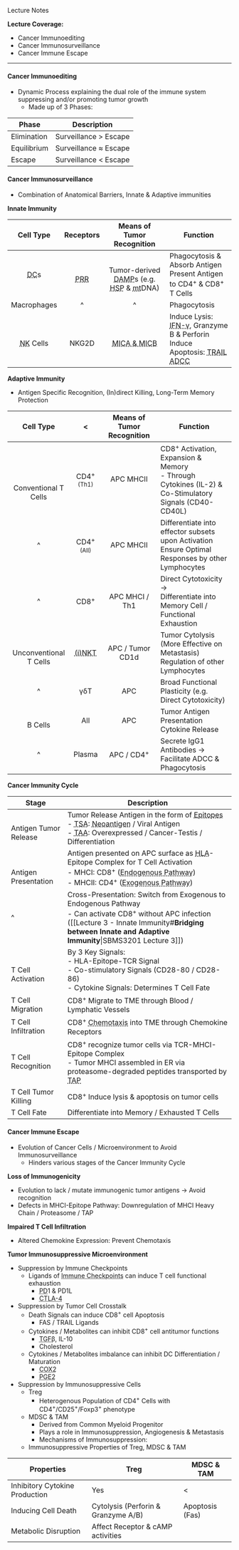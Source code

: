Lecture Notes

**Lecture Coverage:**
- Cancer Immunoediting
- Cancer Immunosurveillance
- Cancer Immune Escape

---
#### **Cancer Immunoediting**
- Dynamic Process explaining the dual role of the immune system suppressing and/or promoting tumor growth
	- Made up of 3 Phases:

| Phase       | Description           |
| ----------- | --------------------- |
| Elimination | Surveillance > Escape |
| Equilibrium | Surveillance ≈ Escape |
| Escape      | Surveillance < Escape |


#### **Cancer Immunosurveillance**
- Combination of Anatomical Barriers, Innate & Adaptive immunities

**Innate Immunity**

|                    Cell Type                     |                         Receptors                          |                                                                            Means of Tumor Recognition                                                                            | Function                                                                                                                                                                                                                                                   |
| :----------------------------------------------: | :--------------------------------------------------------: | :------------------------------------------------------------------------------------------------------------------------------------------------------------------------------: | ---------------------------------------------------------------------------------------------------------------------------------------------------------------------------------------------------------------------------------------------------------- |
|     <abbr Title="Dendritic Cell">DC</abbr>s      | <br><abbr Title="Pattern Recognition Receptors">PRR</abbr> | <br>Tumor-derived <abbr Title="Damage-Associated Molecular Patterns">DAMP</abbr>s (e.g. <abbr Title="Heat Shock Proteins">HSP</abbr> & <abbr Title="Mitochondrial">mt</abbr>DNA) | Phagocytosis & Absorb Antigen<br>Present Antigen to CD4<sup>+</sup> & CD8<sup>+</sup> T Cells                                                                                                                                                              |
|                   Macrophages                    |                             ^                              |                                                                                        ^                                                                                         | Phagocytosis                                                                                                                                                                                                                                               |
| <br><abbr Title="Natural Killer">NK</abbr> Cells |                         <br>NKG2D                          |                                                  <br><abbr Title="MHC I Polypeptide-Related Sequence A & B">MICA & MICB</abbr>                                                   | Induce Lysis: <abbr Title="Interferon">IFN-γ</abbr>, Granzyme B & Perforin<br>Induce Apoptosis: <abbr Title="TNF (Tumor Necrosis Factor) Related Apoptosis-Inducing Ligand">TRAIL</abbr><br><abbr Title="Antibody Dependent Cell Cytotoxicity">ADCC</abbr> |

**Adaptive Immunity**
- Antigen Specific Recognition, (In)direct Killing, Long-Term Memory Protection

|            Cell Type             |                              <                               | Means of Tumor Recognition | Function                                                                                                           |
| :------------------------------: | :----------------------------------------------------------: | :------------------------: | ------------------------------------------------------------------------------------------------------------------ |
| <br><br><br>Conventional T Cells |         CD4<sup>+</sup><br><font size=2>(Th1)</font>         |         APC MHCII          | CD8<sup>+</sup> Activation, Expansion & Memory<br>- Through Cytokines (IL-2) & Co-Stimulatory Signals (CD40-CD40L) |
|                ^                 |         CD4<sup>+</sup><br><font size=2>(All)</font>         |         APC MHCII          | Differentiate into effector subsets upon Activation<br>Ensure Optimal Responses by other Lymphocytes               |
|                ^                 |                       CD8<sup>+</sup>                        |       APC MHCI / Th1       | Direct Cytotoxicity → <br>Differentiate into Memory Cell / Functional Exhaustion                                   |
|    <br>Unconventional T Cells    | <abbr Title="Invariant Natural Killer T Cells">(i)NKT</abbr> |      APC / Tumor CD1d      | Tumor Cytolysis (More Effective on Metastasis)<br>Regulation of other Lymphocytes                                  |
|                ^                 |                             γδT                              |            APC             | Broad Functional Plasticity (e.g. Direct Cytotoxicity)                                                             |
|           <br>B Cells            |                           All<br>                            |            APC             | Tumor Antigen Presentation<br>Cytokine Release                                                                     |
|                ^                 |                            Plasma                            |   APC / CD4<sup>+</sup>    | Secrete IgG1 Antibodies → Facilitate ADCC & Phagocytosis                                                           |

**Cancer Immunity Cycle**

| Stage                        | Description                                                                                                                                                                                                                                                                                                                                                                                     |
| ---------------------------- | ----------------------------------------------------------------------------------------------------------------------------------------------------------------------------------------------------------------------------------------------------------------------------------------------------------------------------------------------------------------------------------------------- |
| <br>Antigen Tumor Release    | Tumor Release Antigen in the form of <abbr Title="9-22 A.A. Long Antigenic Fragments">Epitopes</abbr><br>- <abbr Title="Tumor Specific Antigen (Not normally present in human)">TSA</abbr>: <abbr Title="Mutated Antigen">Neoantigen</abbr> / Viral Antigen<br>- <abbr Title="Tumor Associated Antigen (Normally present in human)">TAA</abbr>: Overexpressed / Cancer-Testis / Differentiation |
| <br><br>Antigen Presentation | Antigen presented on APC surface as <abbr Title="Human Leukocyte Antigen, The MHC of Humans">HLA</abbr>-Epitope Complex for T Cell Activation<br>- MHCI: CD8<sup>+</sup> (<abbr Title="When APC is infected & can synthesize tumor antigen">Endogenous Pathway</abbr>)<br>- MHCII: CD4<sup>+</sup> (<abbr Title="APC endocytose & present tumor antigen">Exogenous Pathway</abbr>)              |
| ^                            | Cross-Presentation: Switch from Exogenous to Endogenous Pathway<br>- Can activate CD8<sup>+</sup> without APC infection ([[Lecture 3 - Innate Immunity#**Bridging between Innate and Adaptive Immunity**\|SBMS3201 Lecture 3]])                                                                                                                                                                 |
| <br>T Cell Activation        | By 3 Key Signals:<br>- HLA-Epitope-TCR Signal<br>- Co-stimulatory Signals (CD28-80 / CD28-86)<br>- Cytokine Signals: Determines T Cell Fate                                                                                                                                                                                                                                                     |
| T Cell Migration             | CD8<sup>+</sup> Migrate to TME through Blood / Lymphatic Vessels                                                                                                                                                                                                                                                                                                                                |
| T Cell Infiltration          | CD8<sup>+</sup> <abbr Title="Cell Migration in response to Chemical Stimuli">Chemotaxis</abbr> into TME through Chemokine Receptors                                                                                                                                                                                                                                                             |
| T Cell Recognition           | CD8<sup>+</sup> recognize tumor cells via TCR-MHCI-Epitope Complex<br>- Tumor MHCI assembled in ER via proteasome-degraded peptides transported by <abbr Title="Transporter Associated with Antigen Processing">TAP</abbr>                                                                                                                                                                      |
| T Cell Tumor Killing         | CD8<sup>+</sup> Induce lysis & apoptosis on tumor cells                                                                                                                                                                                                                                                                                                                                         |
| T Cell Fate                  | Differentiate into Memory / Exhausted T Cells                                                                                                                                                                                                                                                                                                                                                   |


#### **Cancer Immune Escape**
- Evolution of Cancer Cells / Microenvironment to Avoid Immunosurveillance
	- Hinders various stages of the Cancer Immunity Cycle

**Loss of Immunogenicity**
- Evolution to lack / mutate immunogenic tumor antigens → Avoid recognition
- Defects in MHCI-Epitope Pathway: Downregulation of MHCI Heavy Chain / Proteasome / TAP

**Impaired T Cell Infiltration**
- Altered Chemokine Expression: Prevent Chemotaxis

**Tumor Immunosuppressive Microenvironment**
- Suppression by Immune Checkpoints
	- Ligands of <abbr Title="Co-inhibitory B7-CD28">Immune Checkpoints</abbr> can induce T cell functional exhaustion
		- <abbr Title="Programmed Death">PD</abbr>1 & PD1L
		- <abbr Title="Cytotoxic T Lymphocyte Antigen 4">CTLA-4</abbr>
- Suppression by Tumor Cell Crosstalk
	- Death Signals can induce CD8<sup>+</sup> cell Apoptosis
		- FAS / TRAIL Ligands
	- Cytokines / Metabolites can inhibit CD8<sup>+</sup> cell antitumor functions
		- <abbr Title="Transformation Growth Factor">TGF</abbr>β, IL-10
		- Cholesterol
	- Cytokines / Metabolites imbalance can inhibit DC Differentiation / Maturation
		- <abbr Title="Cyclooxygenase 2">COX2</abbr>
		- <abbr Title="Prostaglandin E2">PGE2</abbr>
- Suppression by Immunosuppressive Cells
	- Treg
		- Heterogenous Population of CD4<sup>+</sup> Cells with CD4<sup>+</sup>/CD25<sup>+</sup>/Foxp3<sup>+</sup> phenotype
	- MDSC & TAM
		- Derived from Common Myeloid Progenitor
		- Plays a role in Immunosuppression, Angiogenesis & Metastasis
		- Mechanisms of Immunosuppression:
	- Immunosuppressive Properties of Treg, MDSC & TAM

| Properties                     | Treg                                | MDSC & TAM      |
| ------------------------------ | ----------------------------------- | --------------- |
| Inhibitory Cytokine Production | Yes                                 | <               |
| Inducing Cell Death            | Cytolysis (Perforin & Granzyme A/B) | Apoptosis (Fas) |
| Metabolic Disruption           | Affect Receptor & cAMP activities   |                 |
